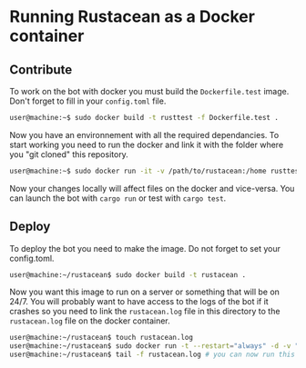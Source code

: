# Running Rustacean as a Docker container


## Contribute

To work on the bot with docker you must build the `Dockerfile.test` image. Don't forget to fill in your `config.toml` file.

```sh
user@machine:~$ sudo docker build -t rusttest -f Dockerfile.test .
```

Now you have an environnement with all the required dependancies. To start working you need to run the docker and link it with the folder where you "git cloned" this repository.

```sh
user@machine:~$ sudo docker run -it -v /path/to/rustacean:/home rusttest
```

Now your changes locally will affect files on the docker and vice-versa. You can launch the bot with `cargo run` or test with `cargo test`. 

## Deploy

To deploy the bot you need to make the image. Do not forget to set your config.toml.
```sh
user@machine:~/rustacean$ sudo docker build -t rustacean .
```

Now you want this image to run on a server or something that will be on 24/7. You will probably want to have access to the logs of the bot if it crashes so you need to link the `rustacean.log` file in this directory to the `rustacean.log` file on the docker container.
```sh
user@machine:~/rustacean$ touch rustacean.log
user@machine:~/rustacean$ sudo docker run -t --restart="always" -d -v "$(pwd)/rustacean.log":/home/rustacean.log rustacean
user@machine:~/rustacean$ tail -f rustacean.log # you can now run this to monitor the bot
```
